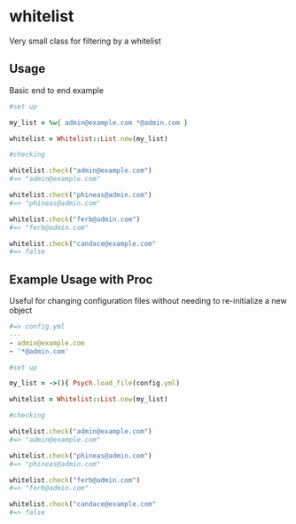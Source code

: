 whitelist
=========
Very small class for filtering by a whitelist



Usage
-----

Basic end to end example

```ruby
#set up

my_list = %w{ admin@example.com *@admin.com }

whitelist = Whitelist::List.new(my_list)

#checking

whitelist.check("admin@example.com")
#=> "admin@example.com"

whitelist.check("phineas@admin.com")
#=> "phineas@admin.com"

whitelist.check("ferb@admin.com")
#=> "ferb@admin.com"

whitelist.check("candace@example.com"
#=> false

```


Example Usage with Proc
-----------------------

Useful for changing configuration files without needing to re-initialize a new object


```yaml
#=> config.yml
---
- admin@example.com
- '*@admin.com'
```


```ruby
#set up

my_list = ->(){ Psych.load_file(config.yml)

whitelist = Whitelist::List.new(my_list)

#checking

whitelist.check("admin@example.com")
#=> "admin@example.com"

whitelist.check("phineas@admin.com")
#=> "phineas@admin.com"

whitelist.check("ferb@admin.com")
#=> "ferb@admin.com"

whitelist.check("candace@example.com"
#=> false

```

